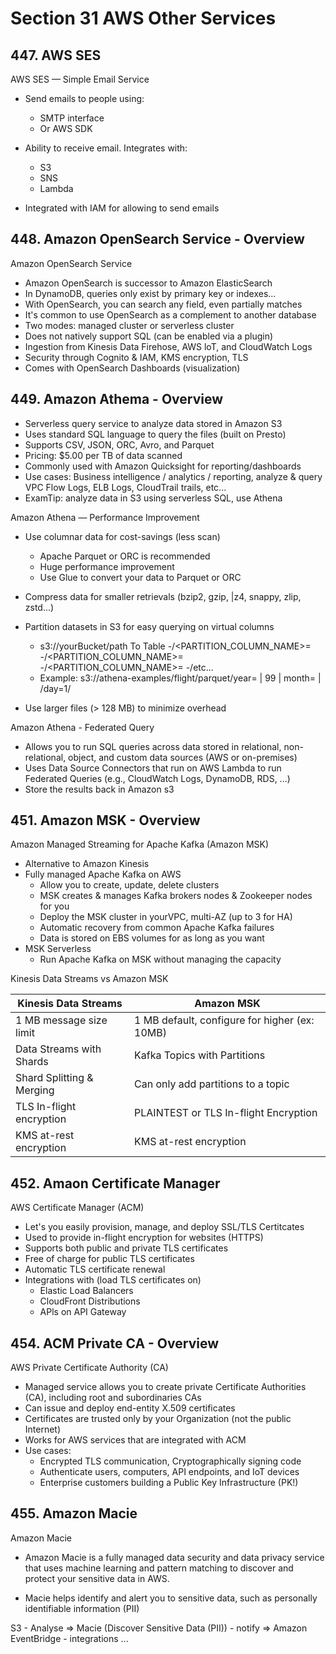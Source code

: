 # Section 31 AWS Other Services

## 447. AWS SES

AWS SES — Simple Email Service

- Send emails to people using:
    - SMTP interface
    - Or AWS SDK

- Ability to receive email. Integrates with:
    - S3
    - SNS
    - Lambda

- Integrated with IAM for allowing to send emails

## 448. Amazon OpenSearch Service - Overview

Amazon OpenSearch Service

- Amazon OpenSearch is successor to Amazon ElasticSearch
- In DynamoDB, queries only exist by primary key or indexes...
- With OpenSearch, you can search any field, even partially matches
- It's common to use OpenSearch as a complement to another database
- Two modes: managed cluster or serverless cluster
- Does not natively support SQL (can be enabled via a plugin)
- Ingestion from Kinesis Data Firehose, AWS loT, and CloudWatch Logs
- Security through Cognito & IAM, KMS encryption, TLS
- Comes with OpenSearch Dashboards (visualization)

## 449. Amazon Athema - Overview

- Serverless query service to analyze data stored in Amazon S3
- Uses standard SQL language to query the files (built on Presto)
- Supports CSV, JSON, ORC, Avro, and Parquet
- Pricing: $5.00 per TB of data scanned
- Commonly used with Amazon Quicksight for reporting/dashboards
- Use cases: Business intelligence / analytics / reporting, analyze & query VPC Flow Logs, ELB Logs, CloudTrail trails, etc...
- ExamTip: analyze data in S3 using serverless SQL, use Athena

Amazon Athena — Performance Improvement

- Use columnar data for cost-savings (less scan)
    - Apache Parquet or ORC is recommended
    - Huge performance improvement
    - Use Glue to convert your data to Parquet or ORC

- Compress data for smaller retrievals (bzip2, gzip, |z4, snappy, zlip, zstd...)
- Partition datasets in S3 for easy querying on virtual columns
    - s3://yourBucket/path To Table
        -/<PARTITION_COLUMN_NAME>=<VALUE>
            -/<PARTITION_COLUMN_NAME>=<VALUE>
                -/<PARTITION_COLUMN_NAME>=<VALUE>
                    -/etc...
    - Example: s3://athena-examples/flight/parquet/year= | 99 |     month= | /day=1/
- Use larger files (> 128 MB) to minimize overhead

Amazon Athena - Federated Query

- Allows you to run SQL queries across data stored in relational, non-relational, object, and custom data sources (AWS or on-premises)
- Uses Data Source Connectors that run on AWS Lambda to run Federated Queries (e.g., CloudWatch Logs, DynamoDB, RDS, ...)
- Store the results back in Amazon s3

## 451. Amazon MSK - Overview

Amazon Managed Streaming for Apache Kafka (Amazon MSK)

- Alternative to Amazon Kinesis
- Fully managed Apache Kafka on AWS
    - Allow you to create, update, delete clusters
    - MSK creates & manages Kafka brokers nodes & Zookeeper nodes for you
    - Deploy the MSK cluster in yourVPC, multi-AZ (up to 3 for HA)
    - Automatic recovery from common Apache Kafka failures
    - Data is stored on EBS volumes for as long as you want
- MSK Serverless
    - Run Apache Kafka on MSK without managing the capacity

Kinesis Data Streams vs Amazon MSK

| Kinesis Data Streams | Amazon MSK |
| --- | --- |
| 1 MB message size limit | 1 MB default, configure for higher (ex: 10MB) |
| Data Streams with Shards | Kafka Topics with Partitions |
| Shard Splitting & Merging | Can only add partitions to a topic |
| TLS In-flight encryption | PLAINTEST or TLS In-flight Encryption |
| KMS at-rest encryption | KMS at-rest encryption |

## 452. Amaon Certificate Manager

AWS Certificate Manager (ACM)

- Let's you easily provision, manage, and deploy SSL/TLS Certitcates
- Used to provide in-flight encryption for websites (HTTPS)
- Supports both public and private TLS certificates
- Free of charge for public TLS certificates
- Automatic TLS certificate renewal
- Integrations with (load TLS certificates on)
    - Elastic Load Balancers
    - CloudFront Distributions
    - APls on API Gateway

## 454. ACM Private CA - Overview

AWS Private Certificate Authority (CA)

- Managed service allows you to create private Certificate Authorities (CA), including root and subordinaries CAs
- Can issue and deploy end-entity X.509 certificates
- Certificates are trusted only by your Organization (not the public Internet)
- Works for AWS services that are integrated with ACM
- Use cases:
    - Encrypted TLS communication, Cryptographically signing code
    - Authenticate users, computers, API endpoints, and IoT devices
    - Enterprise customers building a Public Key Infrastructure (PK!)

## 455. Amazon Macie

Amazon Macie

- Amazon Macie is a fully managed data security and data privacy service that uses machine learning and pattern matching to discover and protect your sensitive data in AWS.

- Macie helps identify and alert you to sensitive data, such as personally identifiable information (PII)

S3 - Analyse => Macie (Discover Sensitive Data (PII)) - notify => Amazon EventBridge - integrations ...